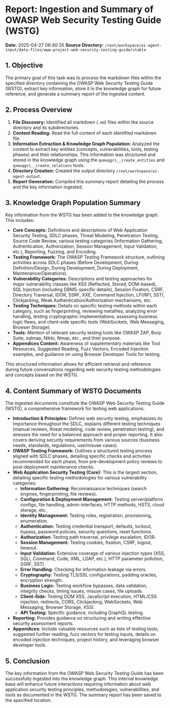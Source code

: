 # Report: Ingestion and Summary of OWASP Web Security Testing Guide (WSTG)

**Date:** 2025-04-27 06:40:35
**Source Directory:** `/root/workspace/ai-agent-input/data-files/www-project-web-security-testing-guide/stable`

## 1. Objective

The primary goal of this task was to process the markdown files within the specified directory containing the OWASP Web Security Testing Guide (WSTG), extract key information, store it in the knowledge graph for future reference, and generate a summary report of the ingested content.

## 2. Process Overview

1.  **File Discovery:** Identified all markdown (`.md`) files within the source directory and its subdirectories.
2.  **Content Reading:** Read the full content of each identified markdown file.
3.  **Information Extraction & Knowledge Graph Population:** Analyzed the content to extract key entities (concepts, vulnerabilities, tools, testing phases) and their relationships. This information was structured and stored in the knowledge graph using the `qxmuqgri__create_entities` and `qxmuqgri__create_relations` tools.
4.  **Directory Creation:** Created the output directory `/root/workspace/ai-agent-output`.
5.  **Report Generation:** Compiled this summary report detailing the process and the key information ingested.

## 3. Knowledge Graph Population Summary

Key information from the WSTG has been added to the knowledge graph. This includes:

*   **Core Concepts:** Definitions and descriptions of Web Application Security Testing, SDLC phases, Threat Modeling, Penetration Testing, Source Code Review, various testing categories (Information Gathering, Authentication, Authorization, Session Management, Input Validation, etc.), Reporting, Fuzzing, and Encoding.
*   **Testing Framework:** The OWASP Testing Framework structure, outlining activities across SDLC phases (Before Development, During Definition/Design, During Development, During Deployment, Maintenance/Operations).
*   **Vulnerability Categories:** Descriptions and testing approaches for major vulnerability classes like XSS (Reflected, Stored, DOM-based), SQL Injection (including DBMS-specific details), Session Fixation, CSRF, Directory Traversal, IDOR, SSRF, XXE, Command Injection, LFI/RFI, SSTI, Clickjacking, Weak Authentication/Authorization mechanisms, etc.
*   **Testing Techniques:** Details on specific testing methods within each category, such as fingerprinting, reviewing metafiles, analyzing error handling, testing cryptographic implementations, assessing business logic flaws, and client-side specific tests (WebSockets, Web Messaging, Browser Storage).
*   **Tools:** Mention of relevant security testing tools like OWASP ZAP, Burp Suite, sqlmap, Nikto, Nmap, etc., and their purpose.
*   **Appendices Content:** Awareness of supplementary materials like Tool Resources, Suggested Reading, Fuzz Vectors, Encoded Injection examples, and guidance on using Browser Developer Tools for testing.

This structured information allows for efficient retrieval and reference during future conversations regarding web security testing methodologies and concepts based on the WSTG.

## 4. Content Summary of WSTG Documents

The ingested documents constitute the OWASP Web Security Testing Guide (WSTG), a comprehensive framework for testing web applications.

*   **Introduction & Principles:** Defines web security testing, emphasizes its importance throughout the SDLC, explains different testing techniques (manual reviews, threat modeling, code review, penetration testing), and stresses the need for a balanced approach and proper reporting. It also covers deriving security requirements from various sources (business needs, standards, regulations, use/misuse cases).
*   **OWASP Testing Framework:** Outlines a structured testing process aligned with SDLC phases, detailing specific checks and activities recommended for each phase, from pre-development policy reviews to post-deployment maintenance checks.
*   **Web Application Security Testing (Core):** This is the largest section, detailing specific testing methodologies for various vulnerability categories:
    *   **Information Gathering:** Reconnaissance techniques (search engines, fingerprinting, file reviews).
    *   **Configuration & Deployment Management:** Testing server/platform configs, file handling, admin interfaces, HTTP methods, HSTS, cloud storage, etc.
    *   **Identity Management:** Testing roles, registration, provisioning, enumeration.
    *   **Authentication:** Testing credential transport, defaults, lockout, bypass, password policies, security questions, reset functions.
    *   **Authorization:** Testing path traversal, privilege escalation, IDOR.
    *   **Session Management:** Testing cookies, fixation, CSRF, logout, timeout.
    *   **Input Validation:** Extensive coverage of various injection types (XSS, SQLi, Command, Code, XML, LDAP, etc.), HTTP parameter pollution, SSRF, SSTI.
    *   **Error Handling:** Checking for information leakage via errors.
    *   **Cryptography:** Testing TLS/SSL configurations, padding oracles, encryption strength.
    *   **Business Logic:** Testing workflow bypasses, data validation, integrity checks, timing issues, misuse cases, file uploads.
    *   **Client-Side:** Testing DOM XSS, JavaScript execution, HTML/CSS injection, redirects, CORS, Clickjacking, WebSockets, Web Messaging, Browser Storage, XSSI.
    *   **API Testing:** Specific guidance, including GraphQL testing.
*   **Reporting:** Provides guidance on structuring and writing effective security assessment reports.
*   **Appendices:** Include valuable resources such as lists of testing tools, suggested further reading, fuzz vectors for testing inputs, details on encoded injection techniques, project history, and leveraging browser developer tools.

## 5. Conclusion

The key information from the OWASP Web Security Testing Guide has been successfully ingested into the knowledge graph. This internal knowledge base will enhance future interactions requiring information about web application security testing principles, methodologies, vulnerabilities, and tools as documented in the WSTG. The summary report has been saved to the specified location.
